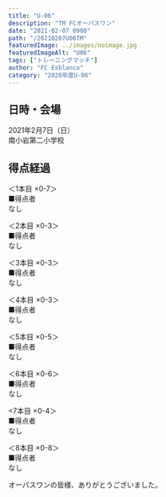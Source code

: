 ```yaml
---
title: "U-06"
description: "TM FCオーパスワン"
date: "2021-02-07 0900"
path: "/20210207U06TM"
featuredImage: ../images/noimage.jpg
featuredImageAlt: "U06"
tags: ["トレーニングマッチ"]
author: "FC Esblanco"
category: "2020年度U-06"
---
```


## 日時・会場

2021年2月7日（日）<br>
南小岩第二小学校

## 得点経過

＜1本目 ×0-7＞<br>
■得点者<br>
なし

＜2本目 ×0-3＞<br>
■得点者<br>
なし

＜3本目 ×0-3＞<br>
■得点者<br>
なし

＜4本目 ×0-3＞<br>
■得点者<br>
なし

＜5本目 ×0-5＞<br>
■得点者<br>
なし

＜6本目 ×0-6＞<br>
■得点者<br>
なし

<7本目 ×0-4＞<br>
■得点者<br>
なし

＜8本目 ×0-8＞<br>
■得点者<br>
なし


オーパスワンの皆様、ありがとうございました。
